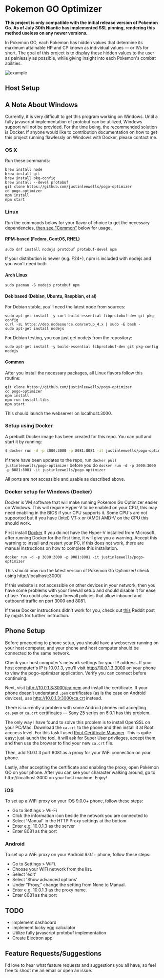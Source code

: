 # Pokemon GO Optimizer

**This project is only compatible with the initial release version of Pokemon Go. As of July 30th Niantic has implemented SSL pinning, rendering this method useless on any newer versions.**

In Pokemon GO, each Pokemon has hidden values that determine its maximum attainable HP and CP known as individual values — or IVs for short. The goal of this project is to display these hidden values to the user as painlessly as possible, while giving insight into each Pokemon's combat abilities.

![example](https://i.imgur.com/aoHumcX.png)

## Host Setup

## A Note About Windows
Currently, it is very difficult to get this program working on Windows. Until a fully javascript implementation of protobuf can be utilized, Windows support will not be provided. For the time being, the recommended solution is Docker. If anyone would like to contribution documentation on how to get this project running flawlessly on Windows with Docker, please contact me.

### OS X

Run these commands:

```
brew install node
brew install git
brew install pkg-config
brew install --devel protobuf
git clone https://github.com/justinleewells/pogo-optimizer
cd pogo-optimizer
npm install
npm start
```

### Linux

Run the commands below for your flavor of choice to get the necessary dependencies, [then see "Common"](#common) below for usage.

#### RPM-based (Fedora, CentOS, RHEL)

```
sudo dnf install nodejs protobuf protobuf-devel npm
```

If your distribution is newer (e.g. F24+), npm is included with nodejs and you won't need both.

#### Arch Linux

```
sudo pacman -S nodejs protobuf npm
```

#### Deb based (Debian, Ubuntu, Raspbian, et al)

For Debian stable, you'll need the latest node from sources:

```
sudo apt-get install -y curl build-essential libprotobuf-dev git pkg-config
curl -sL https://deb.nodesource.com/setup_4.x | sudo -E bash -
sudo apt-get install nodejs

```

For Debian testing, you can just get nodejs from the repository:

```
sudo apt-get install -y build-essential libprotobuf-dev git pkg-config nodejs
```

#### Common

After you install the necessary packages, all Linux flavors follow this routine:

```
git clone https://github.com/justinleewells/pogo-optimizer
cd pogo-optimizer
npm install
npm run install-libs
npm start
```

This should launch the webserver on localhost:3000.

### Setup using Docker
A prebuilt Docker image has been created for this repo. You can pull and start it by running:

```bash
$ docker run -d -p 3000:3000 -p 8081:8081 -it justinleewells/pogo-optimizer
```

If there have been updates to the repo, run `docker pull justinleewells/pogo-optimizer` before you do `docker run -d -p 3000:3000 -p 8081:8081 -it justinleewells/pogo-optimizer`

All ports are not accessible and usable as described above.

### Docker setup for Windows (Docker)
Docker is VM software that will make running Pokemon Go Optimizer easier on Windows.
This will require Hyper-V to be enabled on your CPU, this may need enabling in the BIOS if your CPU supports it.
Some CPU's are not supported but if you have (Intel) VT-x or (AMD) AMD-V on the CPU this should work.

First install [Docker](https://docs.docker.com/docker-for-windows/)
If you do not have the Hyper-V installed from Microsoft, after running Docker for the first time, it will give you a warning.
Accept this warning to install and restart your PC, if this does not work, there are manual instructions on how to complete this installation.

```
docker run -d -p 3000:3000 -p 8081:8081 -it justinleewells/pogo-optimizer
```

This should now run the latest version of Pokemon Go Optimizer! check using http://localhost:3000/

If this website is not accessible on other devices in your network, then you have some problems with your firewall setup and should disable it for ease of use. You could also setup firewall policies that allow inbound and outbound traffic on port 3000 and 8081.

If these Docker instructions didn't work for you, check out [this](https://www.reddit.com/r/TheSilphRoad/comments/4tk33a/pokemon_go_optimizer_automatically_detect_pokemon/d5nyshi) Reddit post by mgxts for further instruction.

## Phone Setup

Before proceeding to phone setup, you should have a webserver running on your host computer, and your phone and host computer
should be connected to the same network.

Check your host computer's network settings for your IP address.
If your host computer's IP is 10.0.1.3, you'll visit http://10.0.1.3:3000 on your phone to view the pogo-optimizer application.
Verify you can connect before continuing.

Next, visit http://10.0.1.3:3000/ca.pem and install the certificate. If your phone doesn’t understand `.pem` certificates (as is the case on Android devices), use http://10.0.1.3:3000/ca.crt instead.

There is currently a problem with some Android phones not accepting `ca.pem` or `ca.crt` certificates — Sony Z5 series on 6.0.1 has this problem.

The only way I have found to solve this problem is to install OpenSSL on your PC/Mac. Download the `ca.crt` to the phone and then install it at Root acccess level. For this task I used [Root Certificate Manager](https://play.google.com/store/apps/details?id=net.jolivier.cert.Importer&hl=en_GB). This is quite easy: just launch the tool, it will ask for Super User privileges, accept them, and then use the browser to find your new `ca.crt` file.

Then, add 10.0.1.3 port 8081 as a proxy for your WiFi connection on your phone.

Lastly, after accepting the certificate and enabling the proxy, open Pokémon GO on your phone.
After you can see your character walking around, go to http://localhost:3000 on your host machine. Enjoy!

### iOS

To set up a WiFi proxy on your iOS 9.0.0+ phone, follow these steps:

* Go to Settings > Wi-Fi
* Click the information icon beside the network you are connected to
* Select 'Manual' in the HTTP Proxy settings at the bottom
* Enter e.g. 10.0.1.3 as the server
* Enter 8081 as the port

### Android

To set up a WiFi proxy on your Android 6.0.1+ phone, follow these steps:

* Go to Settings > WiFi.
* Choose your WiFi network from the list.
* Select 'edit'
* Select 'Show advanced options'
* Under "Proxy," change the setting from None to Manual.
* Enter e.g. 10.0.1.3 as the proxy name.
* Enter 8081 as the port

## TODO

* Implement dashboard
* Implement lucky egg calculator
* Utilize fully javascript protobuf implementation
* Create Electron app

## Feature Requests/Suggestions

I'd love to hear what feature requests and suggestions you all have, so feel free to shoot me an email or open an issue.
